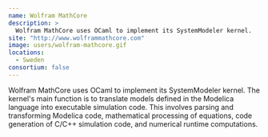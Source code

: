 ```yaml
---
name: Wolfram MathCore
description: > 
  Wolfram MathCore uses OCaml to implement its SystemModeler kernel.
site: "http://www.wolframmathcore.com"
image: users/wolfram-mathcore.gif
locations: 
  - Sweden
consortium: false
---
```


Wolfram MathCore uses OCaml to implement its SystemModeler kernel. The kernel's main function is to translate models defined in the Modelica language into executable simulation code. This involves parsing and transforming Modelica code, mathematical processing of equations, code generation of C/C++ simulation code, and numerical runtime computations.
